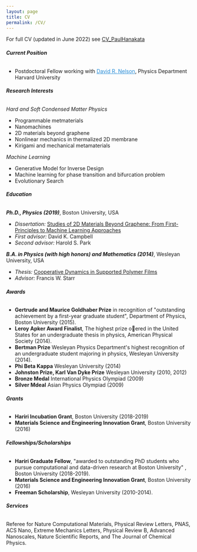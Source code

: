 ```yaml
---
layout: page
title: CV
permalink: /CV/
---
```

For full CV (updated in June 2022) see [CV_PaulHanakata]({{site.baseurl}}../files/CV_PaulHanakata.pdf) 

###### __Current Position__
* Postdoctoral Fellow working with <a href="https://www.physics.harvard.edu/people/facpages/nelson" style="color:#268cd7
">David R. Nelson</a>, Physics Department Harvard University

###### __Research Interests__

*Hard and Soft Condensed Matter Physics*
* Programmable metmaterials 
* Nanomachines
* 2D materials beyond graphene 
* Nonlinear mechanics in thermalized 2D membrane 
* Kirigami and mechanical metamaterials 

*Machine Learning*
* Generative Model for Inverse Design 
* Machine learning for phase transition and bifurcation problem 
* Evolutionary Search 

###### __Education__

__*Ph.D., Physics (2019)*__, Boston University, USA
* *Dissertation:* [Studies of 2D Materials Beyond Graphene: From First-Principles to Machine Learning Approaches]({{site.baseurl}}../files/thesis_2DBeyondGraphene_PaulHanakata.pdf)
* *First advisor:* David K. Campbell
* *Second advisor:* Harold S. Park 

__*B.A. in Physics (with high honors) and Mathematics  (2014)*__, Wesleyan University, USA
* *Thesis:* [Cooperative Dynamics in Supported Polymer Films]({{site.baseurl}}../files/thesis_PolymerFilms_PaulHanakata.pdf)
* *Advisor:* Francis W. Starr

###### __Awards__
* __Gertrude and Maurice Goldhaber Prize__ in recognition of "outstanding achievement by a first-year graduate student", Department of Physics, Boston University (2015).
* __Leroy Apker Award Finalist__, The highest prize oered in the United States for an undergraduate thesis in physics, American Physical Society (2014). 
* __Bertman Prize__ Wesleyan Physics Department's highest recognition of an undergraduate student majoring in physics, Wesleyan University (2014). 
* __Phi Beta Kappa__ Wesleyan University (2014)
* __Johnston Prize, Karl Van Dyke Prize__ Wesleyan University (2010, 2012)
* __Bronze Medal__ International Physics Olympiad (2009)
* __Silver Mdeal__ Asian Physics Olympiad (2009)

###### __Grants__
* __Hariri Incubation Grant__, Boston University (2018-2019)
* __Materials Science and Engineering Innovation Grant__, Boston University (2016) 

###### __Fellowships/Scholarships__
* __Hariri Graduate Fellow__, "awarded to outstanding PhD students who pursue computational and data-driven research at Boston
University" , Boston University (2018-2019).
* __Materials Science and Engineering Innovation Grant__, Boston University (2016) 
* __Freeman Scholarship__, Wesleyan University (2010-2014).

###### __Services__
Referee for Nature Computational Materials, Physical Review Letters, PNAS, ACS Nano, Extreme Mechanics Letters, Physical Review B, Advanced Nanoscales, Nature Scientific Reports, and The Journal of Chemical Physics. 

